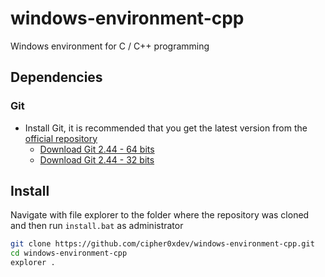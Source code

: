 # windows-environment-cpp
Windows environment for C / C++ programming

## Dependencies
### Git
- Install Git, it is recommended that you get the latest version from the [official repository](https://github.com/git-for-windows/git/releases)
  - [Download Git 2.44 - 64 bits](https://github.com/git-for-windows/git/releases/download/v2.44.0.windows.1/Git-2.44.0-64-bit.exe)
  - [Download Git 2.44 - 32 bits](https://github.com/git-for-windows/git/releases/download/v2.44.0.windows.1/Git-2.44.0-32-bit.exe)

## Install
Navigate with file explorer to the folder where the repository was cloned and then run `install.bat` as administrator
```sh
git clone https://github.com/cipher0xdev/windows-environment-cpp.git
cd windows-environment-cpp
explorer .
```
